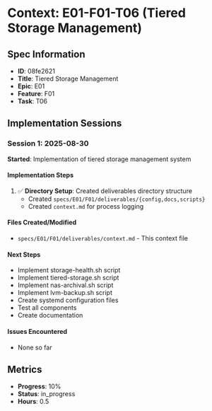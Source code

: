 # Context: E01-F01-T06 (Tiered Storage Management)

## Spec Information
- **ID**: 08fe2621
- **Title**: Tiered Storage Management
- **Epic**: E01
- **Feature**: F01
- **Task**: T06

## Implementation Sessions

### Session 1: 2025-08-30
**Started**: Implementation of tiered storage management system

#### Implementation Steps
1. ✅ **Directory Setup**: Created deliverables directory structure
   - Created `specs/E01/F01/deliverables/{config,docs,scripts}`
   - Created `context.md` for process logging

#### Files Created/Modified
- `specs/E01/F01/deliverables/context.md` - This context file

#### Next Steps
- Implement storage-health.sh script
- Implement tiered-storage.sh script  
- Implement nas-archival.sh script
- Implement lvm-backup.sh script
- Create systemd configuration files
- Test all components
- Create documentation

#### Issues Encountered
- None so far

## Metrics
- **Progress**: 10%
- **Status**: in_progress
- **Hours**: 0.5